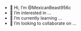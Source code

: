 - 👋 Hi, I’m @MexicanBeast956c
- 👀 I’m interested in ...
- 🌱 I’m currently learning ...
- 💞️ I’m looking to collaborate on ...



<!---
MexicanBeast956c/MexicanBeast956c is a ✨ special ✨ repository because its `README.md` (this file) appears on your GitHub profile.
You can click the Preview link to take a look at your changes.
--->
